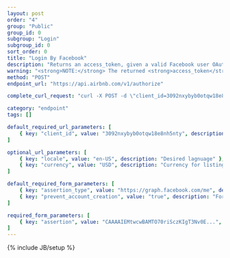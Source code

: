 ```yaml
---
layout: post
order: "4"
group: "Public"
group_id: 0
subgroup: "Login"
subgroup_id: 0
sort_order: 0
title: "Login By Facebook"
description: "Returns an access_token, given a valid Facebook user OAuth access token. See <a href=\"https://developers.facebook.com/docs/facebook-login/access-tokens\" target=\"_blank\">the Facebook docs</a> to learn how to generate an FB access token."
warning: "<strong>NOTE:</strong> The returned <strong>access_token</strong> is required to hit logged-in endpoints."
method: "POST"
endpoint_url: "https://api.airbnb.com/v1/authorize"

complete_curl_request: "curl -X POST -d \"client_id=3092nxybyb0otqw18e8nh5nty\" -d \"locale=en-US\" -d \"currency=USD\" -F assertion_type=https://graph.facebook.com/me -F assertion=CAAAAIEMtwcwBAMTO70riSczKIgT3Nv0EnaZBWmObwt914WAJYRsxZAekHZBLnpqOauZAZATjpmZB8rQF58GlSK5mjX1RbrSXnS7OjkPhqjjKcArd6sDAz83V8zltWogJMsosYJHt7AIz60XTetwUiOmz7OS4rBllLvqBDsW1niOZBKKZBweWAdcasedZBNjbNfoVntlWFx7Uc2hpSR9ROWYAWjXqdHoyjkXafceeJsmCuTKDwZCED -F prevent_account_creation=true https://api.airbnb.com/v1/authorize"

category: "endpoint"
tags: []

default_required_url_parameters: [
	{ key: "client_id", value: "3092nxybyb0otqw18e8nh5nty", description: "API Key" }
]

optional_url_parameters: [
	{ key: "locale", value: "en-US", description: "Desired lagnuage" },
	{ key: "currency", value: "USD", description: "Currency for listings" }
]

default_required_form_parameters: [
	{ key: "assertion_type", value: "https://graph.facebook.com/me", description: "Required for Facebook authentication." },
	{ key: "prevent_account_creation", value: "true", description: "For sign-in, as opposed to registration." }
]

required_form_parameters: [
	{ key: "assertion", value: "CAAAAIEMtwcwBAMTO70riSczKIgT3Nv0E...", description: "Facebook user's access token." }
]
---
```

{% include JB/setup %}
